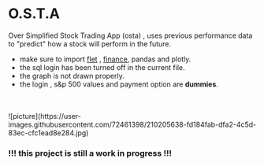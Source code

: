 # O.S.T.A

Over Simplified Stock Trading App (osta) , uses previous performance data to "predict" how a stock will perform in the future.
- make sure to import [flet](https://flet.dev/) , [finance](https://pypi.org/project/yfinance/), pandas and plotly.
- the sql login has been turned off in the current file.
- the graph is not drawn properly.
- the login , s&p 500 values and payment option are **dummies**.
<br>
<br>
![picture](https://user-images.githubusercontent.com/72461398/210205638-fd184fab-dfa2-4c5d-83ec-cfc1ead8e284.jpg)


 ### !!!  this project is still a work in progress  !!!
